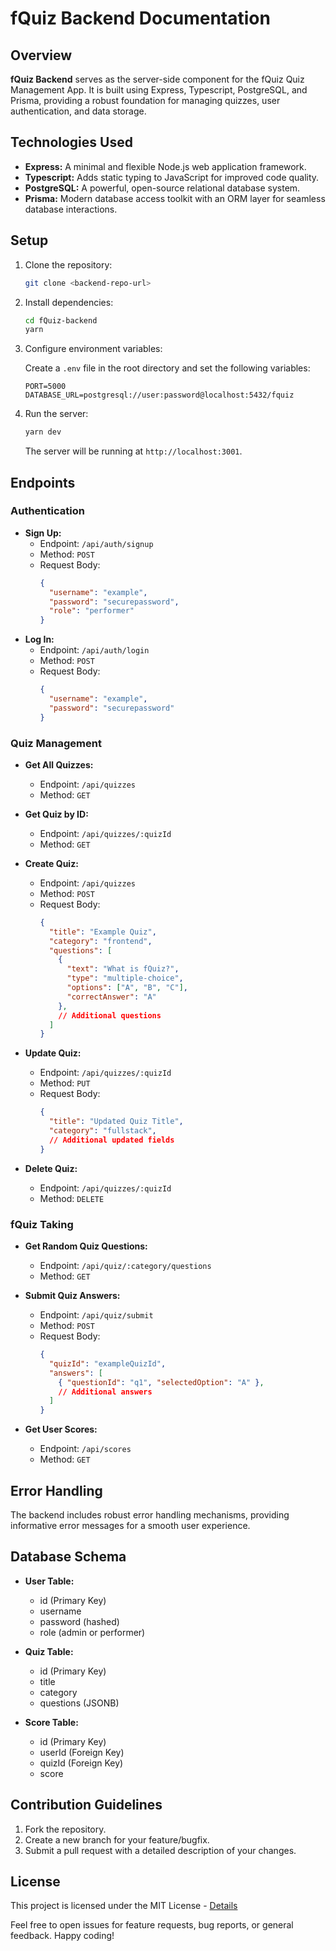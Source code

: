 # fQuiz Backend Documentation

## Overview

**fQuiz Backend** serves as the server-side component for the fQuiz Quiz Management App. It is built using Express, Typescript, PostgreSQL, and Prisma, providing a robust foundation for managing quizzes, user authentication, and data storage.

## Technologies Used

- **Express:** A minimal and flexible Node.js web application framework.
- **Typescript:** Adds static typing to JavaScript for improved code quality.
- **PostgreSQL:** A powerful, open-source relational database system.
- **Prisma:** Modern database access toolkit with an ORM layer for seamless database interactions.

## Setup

1. Clone the repository:

   ```bash
   git clone <backend-repo-url>
   ```

2. Install dependencies:

   ```bash
   cd fQuiz-backend
   yarn
   ```

3. Configure environment variables:

   Create a `.env` file in the root directory and set the following variables:

   ```env
   PORT=5000
   DATABASE_URL=postgresql://user:password@localhost:5432/fquiz
   ```

4. Run the server:

   ```bash
   yarn dev
   ```

   The server will be running at `http://localhost:3001`.

## Endpoints

### Authentication

- **Sign Up:**
  - Endpoint: `/api/auth/signup`
  - Method: `POST`
  - Request Body:
    ```json
    {
      "username": "example",
      "password": "securepassword",
      "role": "performer"
    }
    ```
- **Log In:**
  - Endpoint: `/api/auth/login`
  - Method: `POST`
  - Request Body:
    ```json
    {
      "username": "example",
      "password": "securepassword"
    }
    ```

### Quiz Management

- **Get All Quizzes:**
  - Endpoint: `/api/quizzes`
  - Method: `GET`

- **Get Quiz by ID:**
  - Endpoint: `/api/quizzes/:quizId`
  - Method: `GET`

- **Create Quiz:**
  - Endpoint: `/api/quizzes`
  - Method: `POST`
  - Request Body:
    ```json
    {
      "title": "Example Quiz",
      "category": "frontend",
      "questions": [
        {
          "text": "What is fQuiz?",
          "type": "multiple-choice",
          "options": ["A", "B", "C"],
          "correctAnswer": "A"
        },
        // Additional questions
      ]
    }
    ```

- **Update Quiz:**
  - Endpoint: `/api/quizzes/:quizId`
  - Method: `PUT`
  - Request Body:
    ```json
    {
      "title": "Updated Quiz Title",
      "category": "fullstack",
      // Additional updated fields
    }
    ```

- **Delete Quiz:**
  - Endpoint: `/api/quizzes/:quizId`
  - Method: `DELETE`

### fQuiz Taking

- **Get Random Quiz Questions:**
  - Endpoint: `/api/quiz/:category/questions`
  - Method: `GET`

- **Submit Quiz Answers:**
  - Endpoint: `/api/quiz/submit`
  - Method: `POST`
  - Request Body:
    ```json
    {
      "quizId": "exampleQuizId",
      "answers": [
        { "questionId": "q1", "selectedOption": "A" },
        // Additional answers
      ]
    }
    ```

- **Get User Scores:**
  - Endpoint: `/api/scores`
  - Method: `GET`

## Error Handling

The backend includes robust error handling mechanisms, providing informative error messages for a smooth user experience.

## Database Schema

- **User Table:**
  - id (Primary Key)
  - username
  - password (hashed)
  - role (admin or performer)

- **Quiz Table:**
  - id (Primary Key)
  - title
  - category
  - questions (JSONB)

- **Score Table:**
  - id (Primary Key)
  - userId (Foreign Key)
  - quizId (Foreign Key)
  - score

## Contribution Guidelines

1. Fork the repository.
2. Create a new branch for your feature/bugfix.
3. Submit a pull request with a detailed description of your changes.

## License

This project is licensed under the MIT License - [Details](../LICENSE)

Feel free to open issues for feature requests, bug reports, or general feedback. Happy coding!
